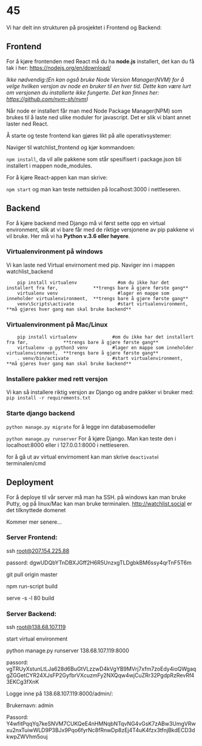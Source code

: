 # 45

Vi har delt inn strukturen på prosjektet i Frontend og Backend:

## Frontend 
For å kjøre frontenden med React må du ha __node.js__ installert, 
det kan du få tak i her: https://nodejs.org/en/download/


*Ikke nødvendig:(En kan også bruke Node Version Manager(NVM) for å velge hvilken versjon av node en bruker til en hver tid. Dette kan være lurt om versjonen du installerte ikke fungerte. Det kan finnes her: https://github.com/nvm-sh/nvm)*

Når node er installert får man med Node Package Manager(NPM) som brukes til å laste ned ulike moduler for javascript. Det er slik vi blant annet laster ned React.

Å starte og teste frontend kan gjøres likt på alle operativsystemer:

Naviger til watchlist_frontend og kjør kommandoen:

`npm install`, da vil alle pakkene som står spesifisert i package.json bli installert i mappen node_modules.

For å kjøre React-appen kan man skrive:

`npm start` og man kan teste nettsiden på localhost:3000 i nettleseren.


## Backend
For å kjøre backend med Django må vi først sette opp en virtual environment, slik at vi bare får med de riktige versjonene av pip pakkene vi vil bruke. Her må vi ha __Python v.3.6 eller høyere__.

### Virtualenvironment på windows
Vi kan laste ned Virtual envirnoment med pip. Naviger inn i mappen watchlist_backend

        pip install virtualenv               #om du ikke har det installert fra før,             **trengs bare å gjøre første gang**
        virtualenv venv                      #lager en mappe som inneholder virtualenvironment,  **trengs bare å gjøre første gang**
        venv\Scripts\activate                #start virtualenvironment,                          **må gjøres hver gang man skal bruke backend**

### Virtualenvironment på Mac/Linux

        pip install virtualenv             #om du ikke har det installert fra før,             **trengs bare å gjøre første gang**
        virtualenv -p python3 venv         #lager en mappe som inneholder virtualenvironment,  **trengs bare å gjøre første gang**
        . venv/bin/activate                #start virtualenvironment,                          **må gjøres hver gang man skal bruke backend**
### Installere pakker med rett versjon

Vi kan så installere riktig versjon av Django og andre pakker vi bruker med: `pip install -r requirements.txt`

### Starte django backend

`python manage.py migrate` for å legge inn databasemodeller

`python manage.py runserver` For å kjøre Django. Man kan teste den i localhost:8000 eller i 127.0.0.1:8000 i nettleseren.

for å gå ut av virtual envirnoment kan man skrive `deactivate`i terminalen/cmd

## Deployment
For å deploye til vår server må man ha SSH. på windows kan man bruke Putty, og på linux/Mac kan man bruke terminalen.
http://watchlist.social er det tilknyttede domenet

Kommer mer senere...

### Server Frontend:
 ssh root@207.154.225.88
 
 passord: dgwUDQbYTnDBXJGff2H6R5UnzxgTLDgbkBM6ssy4qrTnF5T6m
 
 git pull origin master
 
 npm run-script build
 
 serve -s -l 80 build

### Server Backend:
ssh root@138.68.107.119

start virtual environment

python manage.py runserver 138.68.107.119:8000

passord: vgTRUyXstunLtLJa628d6BuGtVLzzwD4kVgYB9MVrj7xfm7zoEdy4ioQWgaqgZGGetCYR24XJsFP2GyfbrVXcuzmFy2NXQqw4wjCuZRr32PgdpRzRevRf43EKCg3fXnK

Logge inne på 138.68.107.119:8000/admin/:

Brukernavn: admin

Passord: Y4wfitPqqYq7keSNVM7CUKQeE4nHMNqbNTqvNG4vGsK7zABw3UmgVRwxu2nxTuiwWLD9P3BJx9Pqo6fyrNc8fRnwDp8zEj4T4uK4fzx3tfnjBkdECD3dkwpZWVhm5ouj



